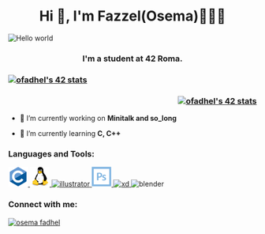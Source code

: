 <h1 align="center">Hi 👋, I'm Fazzel(Osema)👨🏽‍💻</h1>

<img src="https://raw.githubusercontent.com/sagar-viradiya/sagar-viradiya/master/resources/banner.png" alt="Hello world">

<h3 align="center">I'm a student at 42 Roma.</h3>

<h3 align="left"> <a href="https://github.com/JaeSeoKim/badge42"><img src="https://badge42.vercel.app/api/v2/cld8v7vvc00060fl440nilura/stats?cursusId=9&coalitionId=171" alt="ofadhel's 42 stats" /></a> </h3> 

<h3 align="right"> <a href="https://github.com/JaeSeoKim/badge42"><img src="https://badge42.vercel.app/api/v2/cld8v7vvc00060fl440nilura/stats?cursusId=21&coalitionId=124" alt="ofadhel's 42 stats" /></a> </h3>

- 🔭 I’m currently working on **Minitalk and so_long**

- 🌱 I’m currently learning **C, C++**

<h3 align="left">Languages and Tools:</h3>
<p align="left"> <a href="https://www.blender.org/" target="_blank" rel="noreferrer">  <img src="https://raw.githubusercontent.com/devicons/devicon/master/icons/c/c-original.svg" alt="c" width="40" height="40"/> </a> <a href="https://www.cprogramming.com/" target="_blank" rel="noreferrer"> <a href="https://www.linux.org/" target="_blank" rel="noreferrer"> <img src="https://raw.githubusercontent.com/devicons/devicon/master/icons/linux/linux-original.svg" alt="linux" width="40" height="40"/> </a> <a href="https://www.adobe.com/in/products/illustrator.html" target="_blank" rel="noreferrer"> <img src="https://www.vectorlogo.zone/logos/adobe_illustrator/adobe_illustrator-icon.svg" alt="illustrator" width="40" height="40"/> </a> <a href="https://www.photoshop.com/en" target="_blank" rel="noreferrer"> <img src="https://raw.githubusercontent.com/devicons/devicon/master/icons/photoshop/photoshop-line.svg" alt="photoshop" width="40" height="40"/> </a> <a href="https://www.adobe.com/products/xd.html" target="_blank" rel="noreferrer"> <img src="https://cdn.worldvectorlogo.com/logos/adobe-xd.svg" alt="xd" width="40" height="40"/> </a> <img src="https://download.blender.org/branding/community/blender_community_badge_white.svg" alt="blender" width="40" height="40"/> </a> </p>

<h3 align="left">Connect with me:</h3>
<p align="left">
<a href="https://it.linkedin.com/in/osema-fadhel-7a1996174?trk=people-guest_people_search-card" target="blank"><img align="center" src="https://raw.githubusercontent.com/rahuldkjain/github-profile-readme-generator/master/src/images/icons/Social/linked-in-alt.svg" alt="osema fadhel" height="30" width="40" /></a>
</p>


